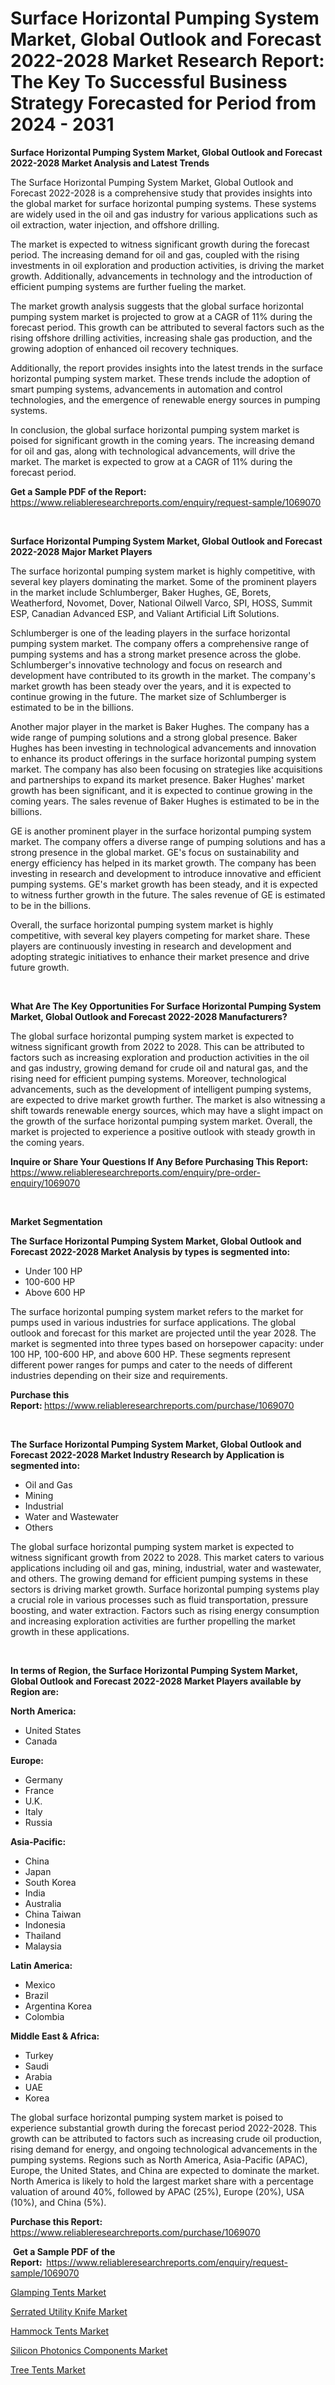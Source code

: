 <p><h1>Surface Horizontal Pumping System Market, Global Outlook and Forecast 2022-2028 Market Research Report: The Key To Successful Business Strategy Forecasted for Period from 2024 - 2031</h1></p><p><strong>Surface Horizontal Pumping System Market, Global Outlook and Forecast 2022-2028 Market Analysis and Latest Trends</strong></p>
<p><p>The Surface Horizontal Pumping System Market, Global Outlook and Forecast 2022-2028 is a comprehensive study that provides insights into the global market for surface horizontal pumping systems. These systems are widely used in the oil and gas industry for various applications such as oil extraction, water injection, and offshore drilling.</p><p>The market is expected to witness significant growth during the forecast period. The increasing demand for oil and gas, coupled with the rising investments in oil exploration and production activities, is driving the market growth. Additionally, advancements in technology and the introduction of efficient pumping systems are further fueling the market.</p><p>The market growth analysis suggests that the global surface horizontal pumping system market is projected to grow at a CAGR of 11% during the forecast period. This growth can be attributed to several factors such as the rising offshore drilling activities, increasing shale gas production, and the growing adoption of enhanced oil recovery techniques.</p><p>Additionally, the report provides insights into the latest trends in the surface horizontal pumping system market. These trends include the adoption of smart pumping systems, advancements in automation and control technologies, and the emergence of renewable energy sources in pumping systems.</p><p>In conclusion, the global surface horizontal pumping system market is poised for significant growth in the coming years. The increasing demand for oil and gas, along with technological advancements, will drive the market. The market is expected to grow at a CAGR of 11% during the forecast period.</p></p>
<p><strong>Get a Sample PDF of the Report:&nbsp;</strong> <a href="https://www.reliableresearchreports.com/enquiry/request-sample/1069070">https://www.reliableresearchreports.com/enquiry/request-sample/1069070</a></p>
<p>&nbsp;</p>
<p><strong>Surface Horizontal Pumping System Market, Global Outlook and Forecast 2022-2028 Major Market Players</strong></p>
<p><p>The surface horizontal pumping system market is highly competitive, with several key players dominating the market. Some of the prominent players in the market include Schlumberger, Baker Hughes, GE, Borets, Weatherford, Novomet, Dover, National Oilwell Varco, SPI, HOSS, Summit ESP, Canadian Advanced ESP, and Valiant Artificial Lift Solutions.</p><p>Schlumberger is one of the leading players in the surface horizontal pumping system market. The company offers a comprehensive range of pumping systems and has a strong market presence across the globe. Schlumberger's innovative technology and focus on research and development have contributed to its growth in the market. The company's market growth has been steady over the years, and it is expected to continue growing in the future. The market size of Schlumberger is estimated to be in the billions.</p><p>Another major player in the market is Baker Hughes. The company has a wide range of pumping solutions and a strong global presence. Baker Hughes has been investing in technological advancements and innovation to enhance its product offerings in the surface horizontal pumping system market. The company has also been focusing on strategies like acquisitions and partnerships to expand its market presence. Baker Hughes' market growth has been significant, and it is expected to continue growing in the coming years. The sales revenue of Baker Hughes is estimated to be in the billions.</p><p>GE is another prominent player in the surface horizontal pumping system market. The company offers a diverse range of pumping solutions and has a strong presence in the global market. GE's focus on sustainability and energy efficiency has helped in its market growth. The company has been investing in research and development to introduce innovative and efficient pumping systems. GE's market growth has been steady, and it is expected to witness further growth in the future. The sales revenue of GE is estimated to be in the billions.</p><p>Overall, the surface horizontal pumping system market is highly competitive, with several key players competing for market share. These players are continuously investing in research and development and adopting strategic initiatives to enhance their market presence and drive future growth.</p></p>
<p>&nbsp;</p>
<p><strong>What Are The Key Opportunities For Surface Horizontal Pumping System Market, Global Outlook and Forecast 2022-2028 Manufacturers?</strong></p>
<p><p>The global surface horizontal pumping system market is expected to witness significant growth from 2022 to 2028. This can be attributed to factors such as increasing exploration and production activities in the oil and gas industry, growing demand for crude oil and natural gas, and the rising need for efficient pumping systems. Moreover, technological advancements, such as the development of intelligent pumping systems, are expected to drive market growth further. The market is also witnessing a shift towards renewable energy sources, which may have a slight impact on the growth of the surface horizontal pumping system market. Overall, the market is projected to experience a positive outlook with steady growth in the coming years.</p></p>
<p><strong>Inquire or Share Your Questions If Any Before Purchasing This Report:</strong> <a href="https://www.reliableresearchreports.com/enquiry/pre-order-enquiry/1069070">https://www.reliableresearchreports.com/enquiry/pre-order-enquiry/1069070</a></p>
<p>&nbsp;</p>
<p><strong>Market Segmentation</strong></p>
<p><strong>The Surface Horizontal Pumping System Market, Global Outlook and Forecast 2022-2028 Market Analysis by types is segmented into:</strong></p>
<p><ul><li>Under 100 HP</li><li>100-600 HP</li><li>Above 600 HP</li></ul></p>
<p><p>The surface horizontal pumping system market refers to the market for pumps used in various industries for surface applications. The global outlook and forecast for this market are projected until the year 2028. The market is segmented into three types based on horsepower capacity: under 100 HP, 100-600 HP, and above 600 HP. These segments represent different power ranges for pumps and cater to the needs of different industries depending on their size and requirements.</p></p>
<p><strong>Purchase this Report:&nbsp;</strong><a href="https://www.reliableresearchreports.com/purchase/1069070">https://www.reliableresearchreports.com/purchase/1069070</a></p>
<p>&nbsp;</p>
<p><strong>The Surface Horizontal Pumping System Market, Global Outlook and Forecast 2022-2028 Market Industry Research by Application is segmented into:</strong></p>
<p><ul><li>Oil and Gas</li><li>Mining</li><li>Industrial</li><li>Water and Wastewater</li><li>Others</li></ul></p>
<p><p>The global surface horizontal pumping system market is expected to witness significant growth from 2022 to 2028. This market caters to various applications including oil and gas, mining, industrial, water and wastewater, and others. The growing demand for efficient pumping systems in these sectors is driving market growth. Surface horizontal pumping systems play a crucial role in various processes such as fluid transportation, pressure boosting, and water extraction. Factors such as rising energy consumption and increasing exploration activities are further propelling the market growth in these applications.</p></p>
<p>&nbsp;</p>
<p><strong>In terms of Region, the Surface Horizontal Pumping System Market, Global Outlook and Forecast 2022-2028 Market Players available by Region are:</strong></p>
<p>
    <p> <strong> North America: </strong>
        <ul>
            <li>United States</li>
            <li>Canada</li>
        </ul>
        </p> 
    <p> <strong> Europe: </strong>
        <ul>
            <li>Germany</li>
            <li>France</li>
            <li>U.K.</li>
            <li>Italy</li>
            <li>Russia</li>
        </ul>
        </p> 
    <p> <strong> Asia-Pacific: </strong>
        <ul>
            <li>China</li>
            <li>Japan</li>
            <li>South Korea</li>
            <li>India</li>
            <li>Australia</li>
            <li>China Taiwan</li>
            <li>Indonesia</li>
            <li>Thailand</li>
            <li>Malaysia</li>
        </ul>
        </p> 
    <p> <strong> Latin America: </strong>
        <ul>
            <li>Mexico</li>
            <li>Brazil</li>
            <li>Argentina Korea</li>
            <li>Colombia</li>
        </ul>
        </p> 
    <p> <strong> Middle East & Africa: </strong>
        <ul>
            <li>Turkey</li>
            <li>Saudi</li>
            <li>Arabia</li>
            <li>UAE</li>
            <li>Korea</li>
        </ul>
    </p>
    </p>
<p><p>The global surface horizontal pumping system market is poised to experience substantial growth during the forecast period 2022-2028. This growth can be attributed to factors such as increasing crude oil production, rising demand for energy, and ongoing technological advancements in the pumping systems. Regions such as North America, Asia-Pacific (APAC), Europe, the United States, and China are expected to dominate the market. North America is likely to hold the largest market share with a percentage valuation of around 40%, followed by APAC (25%), Europe (20%), USA (10%), and China (5%).</p></p>
<p><strong>Purchase this Report: </strong><a href="https://www.reliableresearchreports.com/purchase/1069070">https://www.reliableresearchreports.com/purchase/1069070</a></p>
<p>&nbsp;<strong>Get a Sample PDF of the Report:&nbsp;&nbsp;</strong><a href="https://www.reliableresearchreports.com/enquiry/request-sample/1069070">https://www.reliableresearchreports.com/enquiry/request-sample/1069070</a></p>
<p><strong></strong></p>
<p><p><a href="https://medium.com/@rosejohnson762014/glamping-tents-market-size-cagr-trends-2024-2030-14ddf0e497d4">Glamping Tents Market</a></p><p><a href="https://medium.com/p/1e86aceef3a8/edit">Serrated Utility Knife Market</a></p><p><a href="https://medium.com/@rosejohnson762014/hammock-tents-market-size-and-market-trends-complete-industry-overview-2024-to-2031-fc757629e1b1">Hammock Tents Market</a></p><p><a href="https://medium.com/@kathyfisher51/silicon-photonics-components-market-trends-and-market-analysis-forecasted-for-period-2024-2031-d3f86ddd4ce6">Silicon Photonics Components Market</a></p><p><a href="https://medium.com/@rosejohnson762014/analyzing-tree-tents-market-global-industry-perspective-and-forecast-2024-to-2031-97728337cb5b">Tree Tents Market</a></p></p>